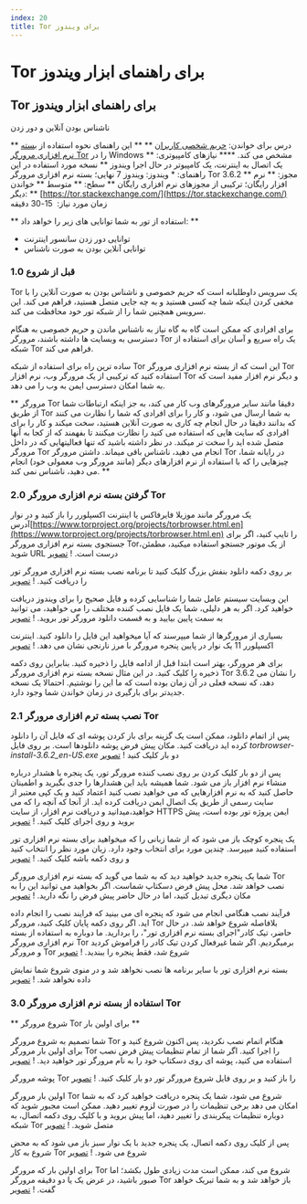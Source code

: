 ```yaml
---
index: 20
title: Tor برای ویندوز
---
```

# Tor برای راهنمای ابزار ویندوز

## Tor برای راهنمای ابزار ویندوز
ناشناس بودن آنلاین و دور زدن  

** درس برای خواندن: [حریم شخصی کاربران](umbrella://communications/online-privacy/advanced) **
** این راهنمای نحوه استفاده از [بسته نرم افزاری مرورگر Tor](https://www.torproject.org/projects/torbrowser.html.en) را در Windows مشخص می کند. **** نیازهای کامپیوتری: ** یک اتصال به اینترنت، یک کامپیوتر در حال اجرا ویندوز
** نسخه مورد استفاده در این راهنمای: * ویندوز: ویندوز 7 نهایی؛ بسته نرم افزاری مرورگر Tor 3.6.2
** مجوز: ** نرم افزار رایگان؛ ترکیبی از مجوزهای نرم افزاری رایگان
** سطح: ** متوسط
** خواندن دیگر: ** [https://tor.stackexchange.com/](https://tor.stackexchange.com/)
زمان مورد نیاز:
 15-30 دقیقه

** استفاده از تور به شما توانایی های زیر را خواهد داد: **
- توانایی دور زدن سانسور اینترنت
- توانایی آنلاین بودن به صورت ناشناس

### 1.0 قبل از شروع

Tor یک سرویس داوطلبانه است که حریم خصوصی و ناشناس بودن به صورت آنلاین را با مخفی کردن اینکه شما چه کسی هستید و به چه جایی متصل هستید، فراهم می کند. این سرویس همچنین شما را از شبکه تور خود محافظت می کند.

برای افرادی که ممکن است گاه به گاه نیاز به ناشناس ماندن و حریم خصوصی به هنگام دسترسی به وبسایت ها داشته باشند، مرورگر Tor یک راه سریع و آسان برای استفاده از شبکه Tor فراهم می کند.

ساده ترین راه برای استفاده از شبکه Tor این است که از بسته نرم افزاری مرورگر Tor استفاده کنید که ترکیبی از یک مرورگر وب، نرم افزار Tor و دیگر نرم افزار مفید است که به شما امکان دسترسی ایمن به وب را می دهد.

** مرورگر Tor دقیقا مانند سایر مرورگرهای وب کار می کند، به جز اینکه ارتباطات شما از طریق Tor به شما ارسال می شود، و کار را برای افرادی که شما را نظارت می کنند که بدانند دقیقا در حال انجام چه کاری به صورت آنلاین هستید، سخت میکند و کار را برای افرادی که سایت هایی که استفاده می کنید را نظارت میکنند تا بفهمند که از کجا به آنها متصل شده اید را سخت تر میکند. در نظر داشته باشید که تنها فعالیتهایی که در داخل مرورگر Tor انجام می دهید، ناشناس باقی میماند. داشتن مرورگر Tor در رایانه شما، چیزهایی را که با استفاده از نرم افزارهای دیگر (مانند مرورگر وب معمولی خود) انجام می دهید، ناشناس نمی کند. **

### 2.0 گرفتن بسته نرم افزاری مرورگر Tor

یک مرورگر مانند موزیلا فایرفاکس یا اینترنت اکسپلورر را باز کنید و در نوار آدرس[https://www.torproject.org/projects/torbrowser.html.en](https://www.torproject.org/projects/torbrowser.html.en) را تایپ کنید، اگر برای جستجوی بسته نرم افزاری مرورگر Tor،از یک موتور جستجو استفاده میکنید، مطمئن شوید URL درست است.
! [تصویر](tool_torwin1.jpeg)

بر روی دکمه دانلود بنفش بزرگ کلیک کنید تا برنامه نصب بسته نرم افزاری مرورگر تور را دریافت کنید.
! [تصویر](tool_torwin2.jpeg)

این وبسایت سیستم عامل شما را شناسایی کرده و فایل صحیح را برای ویندوز دریافت خواهید کرد. اگر به هر دلیلی، شما یک فایل نصب کننده مختلف را می خواهید، می توانید به سمت پایین بیایید و به قسمت دانلود مرورگر تور بروید.
! [تصویر](tool_torwin3.jpeg)

بسیاری از مرورگرها از شما میپرسند که آیا میخواهید این فایل را دانلود کنید. اینترنت اکسپلورر 11 یک نوار در پایین پنجره مرورگر با مرز نارنجی نشان می دهد.
! [تصویر](tool_torwin4.png)

برای هر مرورگر، بهتر است ابتدا قبل از ادامه فایل را ذخیره کنید. بنابراین روی دکمه ذخیره را کلیک کنید. در این مثال نسخه بسته نرم افزاری مرورگر Tor 3.6.2 را نشان می دهد، که نسخه فعلی در آن زمان بوده است که ما این را نوشتیم. احتمالا یک نسخه جدیدتر برای بارگیری در زمان خواندن شما وجود دارد.

### 2.1 نصب بسته ترم افزاری مرورگر Tor

پس از اتمام دانلود، ممکن است یک گزینه برای باز کردن پوشه ای که فایل آن را دانلود کرده اید دریافت کنید. مکان پیش فرض پوشه دانلودها است.  بر روی فایل _torbrowser-install-3.6.2_en-US.exe_ دو بار کلیک کنید
! [تصویر](tool_torwin5.jpeg)

پس از دو بار کلیک کردن بر روی نصب کننده مرورگر تور، یک پنجره با هشدار درباره منشاء نرم افزار باز می شود. شما همیشه باید این هشدارها را جدی بگیرید و اطمینان حاصل کنید که به نرم افزارهایی که می خواهید نصب کنید اعتماد کنید و یک کپی معتبر از سایت رسمی از طریق یک اتصال ایمن دریافت کرده اید. از آنجا که آنچه را که می خواهید،میدانید و دریافت نرم افزار، از سایت HTTPS ایمن پروژه تور بوده است، پیش بروید و روی اجرای کلیک کنید.
! [تصویر](tool_torwin6.jpeg)

یک پنجره کوچک باز می شود که از شما زبانی را که میخواهید برای بسته نرم افزاری  تور استفاده کنید میپرسد. چندین مورد برای انتخاب وجود دارد. زبان مورد نظر را انتخاب کنید و روی دکمه باشه کلیک کنید.
! [تصویر](tool_torwin7.jpeg)

شما یک پنجره جدید خواهید دید که به شما می گوید که بسته نرم افزاری مرورگر Tor نصب خواهد شد. محل پیش فرض دسکتاپ شماست. اگر بخواهید می توانید این را به مکان دیگری تبدیل کنید، اما در حال حاضر پیش فرض را نگه دارید.
! [تصویر](tool_torwin8.jpeg)

فرآیند نصب هنگامی انجام می شود که پنجره ای می بینید که فرایند نصب را انجام داده اید. اگر روی دکمه پایان کلیک کنید، مرورگر Tor بلافاصله شروع خواهد شد. در حال حاضر، تیک کادر"اجرای بسته نرم افزاری تور"، را بردارید. ما دوباره به استفاده از بسته نرم افزاری مرورگر Tor برمیگردیم. اگر شما غیرفعال کردن تیک کادر را فراموش کردید و مرورگر Tor شروع شد، فقط پنجره را ببندید.
! [تصویر](tool_torwin9.jpeg)

بسته نرم افزاری تور با سایر برنامه ها نصب نخواهد شد و در منوی شروع شما نمایش داده نخواهد شد.
! [تصویر](tool_torwin10.jpeg)

### 3.0 استفاده از بسته نرم افزاری مرورگر Tor

** شروع مرورگر Tor برای اولین بار **

شما تصمیم به شروع مرورگر Tor هنگام اتمام نصب نکردید، پس اکنون شروع کنید و برای اولین بار مرورگر Tor را اجرا کنید. اگر شما از تمام تنظیمات پیش فرض نصب استفاده می کنید، پوشه ای روی دسکتاپ خود را به نام مرورگر تور خواهید دید.
! [تصویر](tool_torwin11.jpeg)

پوشه مرورگر Tor را باز کنید و بر روی فایل شروع مرورگر تور دو بار کلیک کنید.
! [تصویر](tool_torwin12.jpeg)

اولین بار مرورگر Tor شروع می شود، شما یک پنجره دریافت خواهید کرد که به شما امکان می دهد برخی تنظیمات را در صورت لزوم تغییر دهید. ممکن است مجبور شوید که دوباره تنظیمات پیکربندی را تغییر دهید، اما پیش بروید و با کلیک روی دکمه اتصال، به شبکه Tor متصل شوید.
! [تصویر](tool_torwin13.png)

پس از کلیک روی دکمه اتصال، یک پنجره جدید با یک نوار سبز باز می شود که به محض شروع به کار Tor شروع می شود.
! [تصویر](tool_torwin14.png)

برای اولین بار که مرورگر Tor شروع می کند، ممکن است مدت زیادی طول بکشد؛ اما صبور باشید، در عرض یک یا دو دقیقه مرورگر Tor باز خواهد شد و به شما تبریک خواهد گفت.
! [تصویر](tool_torwin15.png)